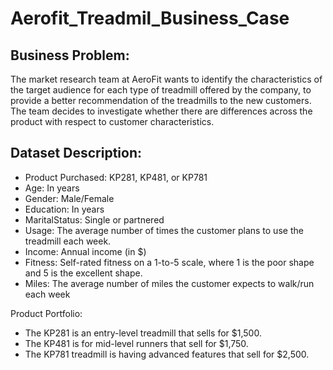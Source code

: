 # Aerofit_Treadmil_Business_Case

 ## Business Problem:
The market research team at AeroFit wants to identify the characteristics of the target audience for each type of treadmill offered by the company, 
to provide a better recommendation of the treadmills to the new customers. 
The team decides to investigate whether there are differences across the product with respect to customer characteristics.

## Dataset Description:

* Product Purchased:	KP281, KP481, or KP781
* Age:	In years
* Gender:	Male/Female
* Education:	In years
* MaritalStatus:	Single or partnered
* Usage:	The average number of times the customer plans to use the treadmill each week.
* Income:	Annual income (in $)
* Fitness:	Self-rated fitness on a 1-to-5 scale, where 1 is the poor shape and 5 is the excellent shape.
* Miles:	The average number of miles the customer expects to walk/run each week

Product Portfolio:

* The KP281 is an entry-level treadmill that sells for $1,500.
* The KP481 is for mid-level runners that sell for $1,750.
* The KP781 treadmill is having advanced features that sell for $2,500.


